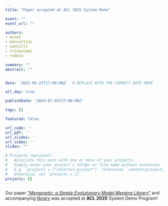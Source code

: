 ```yaml
---
title: "Paper accepted at ACL 2025 System Demo"

event: ""
event_url: ""

authors:
- minut
- mencattini
- santilli
- crisostomi
- rodola

summary: ""
abstract: ""


date: '2025-05-23T17:00:00Z'  # REPLACE WITH THE CORRECT DATE HERE 

all_day: true

publishDate: '2024-07-05T17:00:00Z'

tags: []

featured: false

url_code: ''
url_pdf: ''
url_slides: ''
url_video: ''
slides: ""

# Projects (optional).
#   Associate this post with one or more of your projects.
#   Simply enter your project's folder or file name without extension.
#   E.g. `projects = ["internal-project"]` references `content/project/deep-learning/index.md`.
#   Otherwise, set `projects = []`.
projects: []
---
```


Our paper ["*Mergenetic: a Simple Evolutionary Model Merging Library*"](https://gladia.di.uniroma1.it/publication/2025-minut-mergenetic/) and accompanying [library](https://github.com/tommasomncttn/mergenetic) was accepted at **ACL 2025** System Demo Program!

